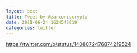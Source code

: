 ```yaml
--- 
layout: post 
title: Tweet by @zarconiscrypto 
date: 2021-06-24 1624545619 
categories: twitter 
--- 
```

https://twitter.com/o/status/1408072476874219524